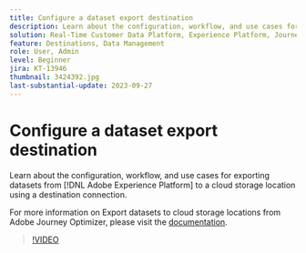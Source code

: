 ```yaml
---
title: Configure a dataset export destination
description: Learn about the configuration, workflow, and use cases for exporting datasets from [!DNL Adobe Experience Platform] to a cloud storage location using a destination connection.
solution: Real-Time Customer Data Platform, Experience Platform, Journey Optimizer
feature: Destinations, Data Management
role: User, Admin
level: Beginner
jira: KT-13946
thumbnail: 3424392.jpg
last-substantial-update: 2023-09-27
---
```

# Configure a dataset export destination

Learn about the configuration, workflow, and use cases for exporting datasets from [!DNL Adobe Experience Platform] to a cloud storage location using a destination connection. 

For more information on Export datasets to cloud storage locations from Adobe Journey Optimizer, please visit the [documentation](https://experienceleague.adobe.com/docs/journey-optimizer/using/data-management/datasets/export-datasets.html?lang=en).

>[!VIDEO](https://video.tv.adobe.com/v/3424392/?learn=on)
